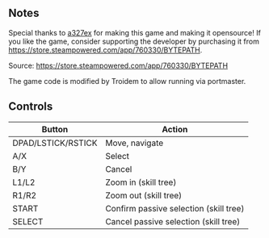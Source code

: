 ## Notes

Special thanks to [a327ex](https://store.steampowered.com/developer/a327ex) for making this game and making it opensource!
If you like the game, consider supporting the developer by purchasing it from https://store.steampowered.com/app/760330/BYTEPATH.

Source: https://store.steampowered.com/app/760330/BYTEPATH

The game code is modified by Troidem to allow running via portmaster.

## Controls

| Button             | Action                                 |
|--------------------|----------------------------------------| 
| DPAD/LSTICK/RSTICK | Move, navigate                         |
| A/X                | Select                                 |
| B/Y                | Cancel                                 |
| L1/L2              | Zoom in (skill tree)                   |
| R1/R2              | Zoom out (skill tree)                  |
| START              | Confirm passive selection (skill tree) |
| SELECT             | Cancel passive selection (skill tree)  |